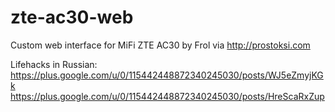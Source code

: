 zte-ac30-web
============

Custom web interface for MiFi ZTE AC30 by Frol via http://prostoksi.com

Lifehacks in Russian:
https://plus.google.com/u/0/115442448872340245030/posts/WJ5eZmyjKGk
https://plus.google.com/u/0/115442448872340245030/posts/HreScaRxZup

